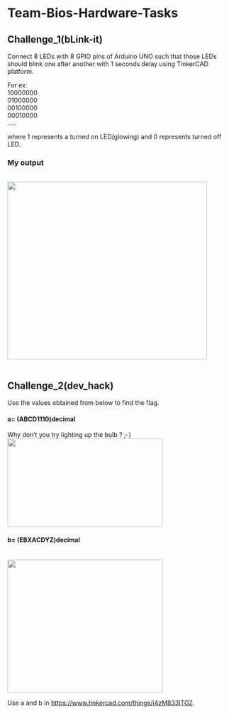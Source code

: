 # Team-Bios-Hardware-Tasks

<h2>Challenge_1(bLink-it)</h2>

Connect 8 LEDs with 8 GPIO pins of Arduino UNO such that those LEDs should blink one after another with 1 seconds delay using TinkerCAD platform.

For ex:<br>
10000000<br>
01000000<br>
00100000<br>
00010000<br>
…..

where 1 represents a turned on LED(glowing) and 0 represents turned off LED.
<br>
<h3>My output</h3><br>

<img src="https://user-images.githubusercontent.com/88976526/163660816-a530d886-6ce1-4744-a1ed-b41ee52f76c2.gif" width="450" height="400">
<br>
<br>
<h2>Challenge_2(dev_hack)</h2>
Use the values obtained from below to find the flag.

<h4>a= (ABCD1110)decimal</h4>

Why don’t you try lighting up the bulb ? ;-)
<img src="https://user-images.githubusercontent.com/88976526/163662570-7f4134c7-f894-4eb7-9a6c-2053cf4b356d.png" width="350" height="200">

<h4>b= (EBXACDYZ)decimal</h4><br>
<img src="https://user-images.githubusercontent.com/88976526/163662591-8667e2e7-a4cd-464d-a2f5-a3c3439036cc.png" width="350" height="300">

Use a and b in https://www.tinkercad.com/things/i4zM833ITGZ.
